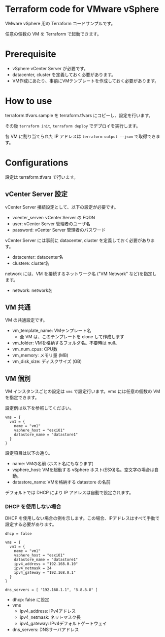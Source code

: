 # Terraform code for VMware vSphere

VMware vSphere 用の Terraform コードサンプルです。

任意の個数の VM を Terraform で起動できます。

# Prerequisite

* vSphere vCenter Server が必要です。
* datacenter, cluster を定義しておく必要があります。
* VM作成にあたり、事前にVMテンプレートを作成しておく必要があります。

# How to use

terraform.tfvars.sample を terraform.tfvars にコピーし、設定を行います。

その後 `terraform init`, `terraform deploy` でデプロイを実行します。

各 VM に割り当てられた IP アドレスは `terraform output --json` で取得できます。

# Configurations

設定は terraform.tfvars で行います。

## vCenter Server 設定

vCenter Server 接続設定として、以下の設定が必要です。

* vcenter_server: vCenter Server の FQDN
* user: vCenter Server 管理者のユーザ名
* password: vCenter Server 管理者のパスワード

vCenter Server には事前に datacenter, cluster を定義しておく必要があります。

* datacenter: datacenter名
* clustere: cluster名

network には、VM を接続するネットワーク名 ("VM Network" など)を指定します。

* network: network名

## VM 共通

VM の共通設定です。

* vm_template_name: VMテンプレート名
  - 全 VM は、このテンプレートを clone して作成します
* vm_folder: VMを格納するフォルダ名。不要時は null。
* vm_num_cpus: CPU数
* vm_memory: メモリ量 (MB)
* vm_disk_size: ディスクサイズ (GB)

## VM 個別

VM インスタンスごとの設定は `vms` で設定行います。vms には任意の個数の VM を指定できます。

設定例は以下を参照してください。

```
vms = {
  vm1 = {
    name = "vm1"
    vsphere_host = "esxi01"
    datastore_name = "datastore1"
  }
}
```

設定項目は以下の通り。

* name: VMの名前 (ホスト名にもなります)
* vsphere_host: VMを起動する vSphere ホスト(ESXi)名。空文字の場合は自動。
* datastore_name: VMを格納する datastore の名前

デフォルトでは DHCP により IP アドレスは自動で設定されます。

### DHCP を使用しない場合

DHCP を使用しない場合の例を示します。この場合、IPアドレスはすべて手動で設定する必要があります。

```
dhcp = false

vms = {
  vm1 = {
    name = "vm1"
    vsphere_host = "esxi01"
    datastore_name = "datastore1"
    ipv4_address = "192.168.0.10"
    ipv4_netmask = 24
    ipv4_gateway = "192.168.0.1"
  }
}

dns_servers = [ "192.168.1.1", "8.8.8.8" ]
```

* dhcp: false に設定
* vms
    * ipv4_address: IPv4アドレス
    * ipv4_netmask: ネットマスク長
    * ipv4_gateway: IPv4デフォルトゲートウェイ
* dns_servers: DNSサーバアドレス

